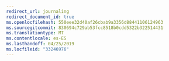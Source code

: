 ```yaml
---
redirect_url: journaling
redirect_document_id: true
ms.openlocfilehash: 550eee32d40af26cbab9a3356d88441106124963
ms.sourcegitcommit: 830694c729ab53fcc8518b0cdd5322b322514431
ms.translationtype: MT
ms.contentlocale: es-ES
ms.lasthandoff: 04/25/2019
ms.locfileid: "33246976"
---
```

